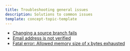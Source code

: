 ```yaml
---
title: Troubleshooting general issues
description: Solutions to common issues
template: concept-topic-template
---
```



* [Changing a source branch fails](/docs/cloud/dev/spryker-cloud-commerce-os/troubleshooting/troubleshooting-general-issues/changing-a-source-branch-fails.html)
* [Email address is not verified](/docs/cloud/dev/spryker-cloud-commerce-os/troubleshooting/troubleshooting-general-issues/email-address-is-not-verified.html)
* [Fatal error: Allowed memory size of x bytes exhausted](/docs/cloud/dev/spryker-cloud-commerce-os/troubleshooting/troubleshooting-general-issues/fatal-error-allowed-memory-size-of-x-bytes-exhausted)
